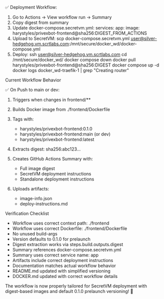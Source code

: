 ✅ Deployment Workflow:

1. Go to Actions → View workflow run → Summary
2. Copy digest from summary
3. Update docker-compose.secretvm.yml:
   services:
   app:
   image: harystyles/privexbot-frontend@sha256:DIGEST_FROM_ACTIONS
4. Upload to SecretVM:
   scp docker-compose.secretvm.yml user@silver-hedgehog.vm.scrtlabs.com:/mnt/secure/docker_wd/docker-compose.yml
5. Deploy:
   ssh user@silver-hedgehog.vm.scrtlabs.com
   cd /mnt/secure/docker_wd/
   docker compose down
   docker pull harystyles/privexbot-frontend@sha256:DIGEST
   docker compose up -d
   docker logs docker_wd-traefik-1 | grep "Creating router"

Current Workflow Behavior

✅ On Push to main or dev:

1. Triggers when changes in frontend/\*\*
2. Builds Docker image from ./frontend/Dockerfile
3. Tags with:


    - harystyles/privexbot-frontend:0.1.0
    - harystyles/privexbot-frontend:main (or dev)
    - harystyles/privexbot-frontend:latest

4. Extracts digest: sha256:abc123...
5. Creates GitHub Actions Summary with:


    - Full image digest
    - SecretVM deployment instructions
    - Standalone deployment instructions

6. Uploads artifacts:


    - image-info.json
    - deploy-instructions.md

Verification Checklist

- Workflow uses correct context path: ./frontend
- Workflow uses correct Dockerfile: ./frontend/Dockerfile
- No unused build-args
- Version defaults to 0.1.0 for prelaunch
- Digest extraction works via steps.build.outputs.digest
- Summary references docker-compose.secretvm.yml
- Summary uses correct service name: app
- Artifacts include correct deployment instructions
- Documentation matches actual workflow behavior
- README.md updated with simplified versioning
- DOCKER.md updated with correct workflow details

The workflow is now properly tailored for SecretVM deployment with digest-based images and default 0.1.0 prelaunch versioning! 🎉
